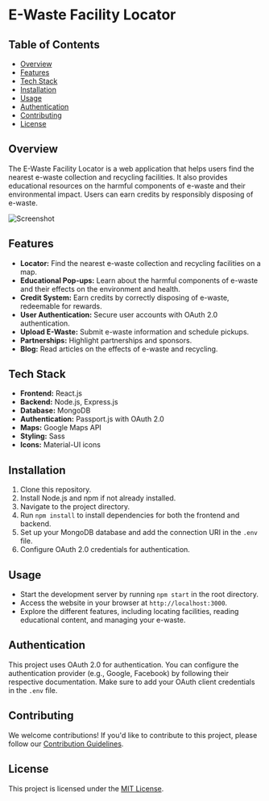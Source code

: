 # E-Waste Facility Locator

## Table of Contents

- [Overview](#overview)
- [Features](#features)
- [Tech Stack](#tech-stack)
- [Installation](#installation)
- [Usage](#usage)
- [Authentication](#authentication)
- [Contributing](#contributing)
- [License](#license)

## Overview

The E-Waste Facility Locator is a web application that helps users find the nearest e-waste collection and recycling facilities. It also provides educational resources on the harmful components of e-waste and their environmental impact. Users can earn credits by responsibly disposing of e-waste.

![Screenshot](screenshot.jpg)

## Features

- **Locator:** Find the nearest e-waste collection and recycling facilities on a map.
- **Educational Pop-ups:** Learn about the harmful components of e-waste and their effects on the environment and health.
- **Credit System:** Earn credits by correctly disposing of e-waste, redeemable for rewards.
- **User Authentication:** Secure user accounts with OAuth 2.0 authentication.
- **Upload E-Waste:** Submit e-waste information and schedule pickups.
- **Partnerships:** Highlight partnerships and sponsors.
- **Blog:** Read articles on the effects of e-waste and recycling.

## Tech Stack

- **Frontend:** React.js
- **Backend:** Node.js, Express.js
- **Database:** MongoDB
- **Authentication:** Passport.js with OAuth 2.0
- **Maps:** Google Maps API
- **Styling:** Sass
- **Icons:** Material-UI icons

## Installation

1. Clone this repository.
2. Install Node.js and npm if not already installed.
3. Navigate to the project directory.
4. Run `npm install` to install dependencies for both the frontend and backend.
5. Set up your MongoDB database and add the connection URI in the `.env` file.
6. Configure OAuth 2.0 credentials for authentication.

## Usage

- Start the development server by running `npm start` in the root directory.
- Access the website in your browser at `http://localhost:3000`.
- Explore the different features, including locating facilities, reading educational content, and managing your e-waste.

## Authentication

This project uses OAuth 2.0 for authentication. You can configure the authentication provider (e.g., Google, Facebook) by following their respective documentation. Make sure to add your OAuth client credentials in the `.env` file.

## Contributing

We welcome contributions! If you'd like to contribute to this project, please follow our [Contribution Guidelines](CONTRIBUTING.md).

## License

This project is licensed under the [MIT License](LICENSE).
